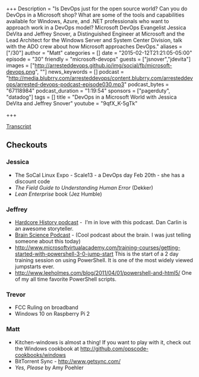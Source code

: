 +++
Description = "Is DevOps just for the open source world? Can you do DevOps in a Microsoft shop? What are some of the tools and capabilities available for Windows, Azure, and .NET professionals who want to approach work in a DevOps model? Microsoft DevOps Evangelist Jessica DeVita and Jeffrey Snover, a Distinguished Engineer at Microsoft and the Lead Architect for the Windows Server and System Center Division, talk with the ADO crew about how Microsoft approaches DevOps."
aliases = ["/30"]
author = "Matt"
categories = []
date = "2015-02-12T21:21:05-05:00"
episode = "30"
friendly = "microsoft-devops"
guests = ["jsnover","jdevita"]
images = ["http://arresteddevops.github.io/img/social/fb/microsoft-devops.png", ""]
news_keywords = []
podcast = "http://media.blubrry.com/arresteddevops/content.blubrry.com/arresteddevops/arrested-devops-podcast-episode030.mp3"
podcast_bytes = "67118984"
podcast_duration = "1:19:54"
sponsors = ["pagerduty", "datadog"]
tags = []
title = "DevOps in a Microsoft World with Jessica DeVita and Jeffrey Snover"
youtube = "9qfX_K-5gTk"

+++

<a href="http://transcripts.castingwords.com/zz3N/196587.html" target="_blank">Transcript</a>
<h2>Checkouts</h2>
<h3>Jessica</h3>
<ul>
	<li>The SoCal Linux Expo - Scale13 - a DevOps day Feb 20th - she has a discount code</li>
	<li><em>The Field Guide to Understanding Human Error</em> (Dekker)</li>
	<li><em>Lean Enterprise</em> book (Jez Humble)</li>
</ul>
<h3>Jeffrey</h3>
<ul>
	<li><a href="http://www.dancarlin.com/hardcore-history-series/" target="_blank">Hardcore History podcast</a> -  I’m in love with this podcast. Dan Carlin is an awesome storyteller.</li>
	<li><a href="http://brainsciencepodcast.com/" target="_blank">Brain Science Podcast</a> - (Cool podcast about the brain. I was just telling someone about this today)</li>
	<li><a href="http://www.microsoftvirtualacademy.com/training-courses/getting-started-with-powershell-3-0-jump-start" target="_blank">http://www.microsoftvirtualacademy.com/training-courses/getting-started-with-powershell-3-0-jump-start</a> This is the start of a 2 day training session on using PowerShell. It is one of the most widely viewed jumpstarts ever.</li>
	<li><a href="http://www.leeholmes.com/blog/2011/04/01/powershell-and-html5/" target="_blank">http://www.leeholmes.com/blog/2011/04/01/powershell-and-html5/</a> One of my all time favorite PowerShell scripts.</li>
</ul>
<h3>Trevor</h3>
<ul>
	<li>FCC Ruling on broadband</li>
	<li>Windows 10 on Raspberry Pi 2</li>
</ul>
<h3>Matt</h3>
<ul>
	<li>Kitchen-windows is almost a thing! If you want to play with it, check out the Windows cookbook at <a href="http://github.com/opscode-cookbooks/windows" target="_blank">http://github.com/opscode-cookbooks/windows</a></li>
	<li>BitTorrent Sync - <a href="http://www.getsync.com/" target="_blank">http://www.getsync.com/</a></li>
	<li><em>Yes, Please</em> by Amy Poehler</li>
</ul>
